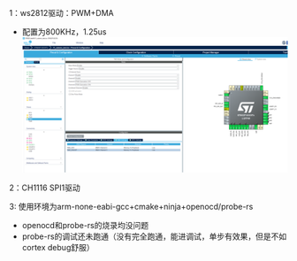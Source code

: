 1：ws2812驱动：PWM+DMA
- 配置为800KHz，1.25us
![](config_images/pwm_dma.png)

2：CH1116 SPI1驱动

3: 使用环境为arm-none-eabi-gcc+cmake+ninja+openocd/probe-rs
- openocd和probe-rs的烧录均没问题
- probe-rs的调试还未跑通（没有完全跑通，能进调试，单步有效果，但是不如cortex debug舒服）


